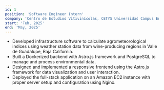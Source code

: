 ```yaml
---
id: 1
position: 'Software Engineer Intern'
company: 'Centro de Estudios Vitivinícolas, CETYS Universidad Campus Ensenada'
start: 'Feb, 2025'
end: 'May, 2025'
---
```

- Developed infrastructure software to calculate agrometeorological indices using weather station data from
wine-producing regions in Valle de Guadalupe, Baja California.
- Built a Dockerized backend with Astro.js framework and PostgreSQL to manage and process environmental data.
- Designed and implemented a responsive frontend using the Astro.js framework for data visualization and user
interaction.
- Deployed the full-stack application on an Amazon EC2 instance with proper server setup and configuration using
Nginx.